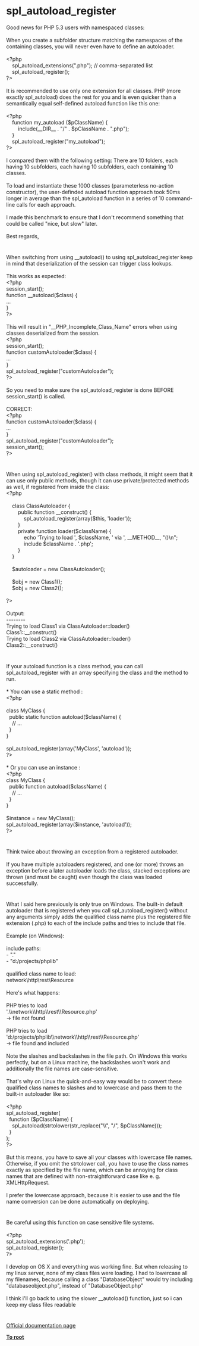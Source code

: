 # spl_autoload_register




<div class="phpcode"><span class="html">
Good news for PHP 5.3 users with namespaced classes:<br><br>When you create a subfolder structure matching the namespaces of the containing classes, you will never even have to define an autoloader.<br><br><span class="default">&lt;?php<br>&#xA0; &#xA0; spl_autoload_extensions</span><span class="keyword">(</span><span class="string">&quot;.php&quot;</span><span class="keyword">); </span><span class="comment">// comma-separated list<br>&#xA0; &#xA0; </span><span class="default">spl_autoload_register</span><span class="keyword">();<br></span><span class="default">?&gt;<br></span><br>It is recommended to use only one extension for all classes. PHP (more exactly spl_autoload) does the rest for you and is even quicker than a semantically equal self-defined autoload function like this one:<br><br><span class="default">&lt;?php<br>&#xA0; &#xA0; </span><span class="keyword">function </span><span class="default">my_autoload </span><span class="keyword">(</span><span class="default">$pClassName</span><span class="keyword">) {<br>&#xA0; &#xA0; &#xA0; &#xA0; include(</span><span class="default">__DIR__ </span><span class="keyword">. </span><span class="string">&quot;/&quot; </span><span class="keyword">. </span><span class="default">$pClassName </span><span class="keyword">. </span><span class="string">&quot;.php&quot;</span><span class="keyword">);<br>&#xA0; &#xA0; }<br>&#xA0; &#xA0; </span><span class="default">spl_autoload_register</span><span class="keyword">(</span><span class="string">&quot;my_autoload&quot;</span><span class="keyword">);<br></span><span class="default">?&gt;<br></span><br>I compared them with the following setting: There are 10 folders, each having 10 subfolders, each having 10 subfolders, each containing 10 classes.<br><br>To load and instantiate these 1000 classes (parameterless no-action constructor), the user-definded autoload function approach took 50ms longer in average than the spl_autoload function in a series of 10 command-line calls for each approach.<br><br>I made this benchmark to ensure that I don&apos;t recommend something that could be called &quot;nice, but slow&quot; later.<br><br>Best regards,</span>
</div>
  

#


<div class="phpcode"><span class="html">
When switching from using __autoload() to using spl_autoload_register keep in mind that deserialization of the session can trigger class lookups.<br><br>This works as expected: <br><span class="default">&lt;?php<br>session_start</span><span class="keyword">();<br>function </span><span class="default">__autoload</span><span class="keyword">(</span><span class="default">$class</span><span class="keyword">) {<br>...<br>}<br></span><span class="default">?&gt;<br></span><br>This will result in &quot;__PHP_Incomplete_Class_Name&quot; errors when using classes deserialized from the session.<br><span class="default">&lt;?php<br>session_start</span><span class="keyword">();<br>function </span><span class="default">customAutoloader</span><span class="keyword">(</span><span class="default">$class</span><span class="keyword">) {<br>...<br>}<br></span><span class="default">spl_autoload_register</span><span class="keyword">(</span><span class="string">&quot;customAutoloader&quot;</span><span class="keyword">);<br></span><span class="default">?&gt;<br></span><br>So you need to make sure the spl_autoload_register is done BEFORE session_start() is called.<br><br>CORRECT:<br><span class="default">&lt;?php<br></span><span class="keyword">function </span><span class="default">customAutoloader</span><span class="keyword">(</span><span class="default">$class</span><span class="keyword">) {<br>...<br>}<br></span><span class="default">spl_autoload_register</span><span class="keyword">(</span><span class="string">&quot;customAutoloader&quot;</span><span class="keyword">);<br></span><span class="default">session_start</span><span class="keyword">();<br></span><span class="default">?&gt;</span>
</span>
</div>
  

#


<div class="phpcode"><span class="html">
When using spl_autoload_register() with class methods, it might seem that it can use only public methods, though it can use private/protected methods as well, if registered from inside the class:<br><span class="default">&lt;?php<br><br>&#xA0; &#xA0; </span><span class="keyword">class </span><span class="default">ClassAutoloader </span><span class="keyword">{<br>&#xA0; &#xA0; &#xA0; &#xA0; public function </span><span class="default">__construct</span><span class="keyword">() {<br>&#xA0; &#xA0; &#xA0; &#xA0; &#xA0; &#xA0; </span><span class="default">spl_autoload_register</span><span class="keyword">(array(</span><span class="default">$this</span><span class="keyword">, </span><span class="string">&apos;loader&apos;</span><span class="keyword">));<br>&#xA0; &#xA0; &#xA0; &#xA0; }<br>&#xA0; &#xA0; &#xA0; &#xA0; private function </span><span class="default">loader</span><span class="keyword">(</span><span class="default">$className</span><span class="keyword">) {<br>&#xA0; &#xA0; &#xA0; &#xA0; &#xA0; &#xA0; echo </span><span class="string">&apos;Trying to load &apos;</span><span class="keyword">, </span><span class="default">$className</span><span class="keyword">, </span><span class="string">&apos; via &apos;</span><span class="keyword">, </span><span class="default">__METHOD__</span><span class="keyword">, </span><span class="string">&quot;()\n&quot;</span><span class="keyword">;<br>&#xA0; &#xA0; &#xA0; &#xA0; &#xA0; &#xA0; include </span><span class="default">$className </span><span class="keyword">. </span><span class="string">&apos;.php&apos;</span><span class="keyword">;<br>&#xA0; &#xA0; &#xA0; &#xA0; }<br>&#xA0; &#xA0; }<br><br>&#xA0; &#xA0; </span><span class="default">$autoloader </span><span class="keyword">= new </span><span class="default">ClassAutoloader</span><span class="keyword">();<br><br>&#xA0; &#xA0; </span><span class="default">$obj </span><span class="keyword">= new </span><span class="default">Class1</span><span class="keyword">();<br>&#xA0; &#xA0; </span><span class="default">$obj </span><span class="keyword">= new </span><span class="default">Class2</span><span class="keyword">();<br><br></span><span class="default">?&gt;<br></span><br>Output:<br>--------<br>Trying to load Class1 via ClassAutoloader::loader()<br>Class1::__construct()<br>Trying to load Class2 via ClassAutoloader::loader()<br>Class2::__construct()</span>
</div>
  

#


<div class="phpcode"><span class="html">
If your autoload function is a class method, you can call spl_autoload_register with an array specifying the class and the method to run.<br><br>* You can use a static method :<br><span class="default">&lt;?php<br><br></span><span class="keyword">class </span><span class="default">MyClass </span><span class="keyword">{<br>&#xA0; public static function </span><span class="default">autoload</span><span class="keyword">(</span><span class="default">$className</span><span class="keyword">) {<br>&#xA0; &#xA0; </span><span class="comment">// ...<br>&#xA0; </span><span class="keyword">}<br>}<br><br></span><span class="default">spl_autoload_register</span><span class="keyword">(array(</span><span class="string">&apos;MyClass&apos;</span><span class="keyword">, </span><span class="string">&apos;autoload&apos;</span><span class="keyword">));<br></span><span class="default">?&gt;<br></span><br>* Or you can use an instance :<br><span class="default">&lt;?php<br></span><span class="keyword">class </span><span class="default">MyClass </span><span class="keyword">{<br>&#xA0; public function </span><span class="default">autoload</span><span class="keyword">(</span><span class="default">$className</span><span class="keyword">) {<br>&#xA0; &#xA0; </span><span class="comment">// ...<br>&#xA0; </span><span class="keyword">}<br>}<br><br></span><span class="default">$instance </span><span class="keyword">= new </span><span class="default">MyClass</span><span class="keyword">();<br></span><span class="default">spl_autoload_register</span><span class="keyword">(array(</span><span class="default">$instance</span><span class="keyword">, </span><span class="string">&apos;autoload&apos;</span><span class="keyword">));<br></span><span class="default">?&gt;</span>
</span>
</div>
  

#


<div class="phpcode"><span class="html">
Think twice about throwing an exception from a registered autoloader.<br><br>If you have multiple autoloaders registered, and one (or more) throws an exception before a later autoloader loads the class, stacked exceptions are thrown (and must be caught) even though the class was loaded successfully.</span>
</div>
  

#


<div class="phpcode"><span class="html">
What I said here previously is only true on Windows. The built-in default autoloader that is registered when you call spl_autoload_register() without any arguments simply adds the qualified class name plus the registered file extension (.php) to each of the include paths and tries to include that file.<br><br>Example (on Windows):<br><br>include paths:<br>- &quot;.&quot;<br>- &quot;d:/projects/phplib&quot;<br><br>qualified class name to load:<br>network\http\rest\Resource<br><br>Here&apos;s what happens:<br><br>PHP tries to load<br>&apos;.\\network\\http\\rest\\Resource.php&apos;<br>-&gt; file not found<br><br>PHP tries to load<br>&apos;d:/projects/phplib\\network\\http\\rest\\Resource.php&apos;<br>-&gt; file found and included<br><br>Note the slashes and backslashes in the file path. On Windows this works perfectly, but on a Linux machine, the backslashes won&apos;t work and additionally the file names are case-sensitive.<br><br>That&apos;s why on Linux the quick-and-easy way would be to convert these qualified class names to slashes and to lowercase and pass them to the built-in autoloader like so:<br><br><span class="default">&lt;?php<br>spl_autoload_register</span><span class="keyword">(<br>&#xA0; function (</span><span class="default">$pClassName</span><span class="keyword">) {<br>&#xA0; &#xA0; </span><span class="default">spl_autoload</span><span class="keyword">(</span><span class="default">strtolower</span><span class="keyword">(</span><span class="default">str_replace</span><span class="keyword">(</span><span class="string">&quot;\\&quot;</span><span class="keyword">, </span><span class="string">&quot;/&quot;</span><span class="keyword">, </span><span class="default">$pClassName</span><span class="keyword">)));<br>&#xA0; }<br>);<br></span><span class="default">?&gt;<br></span><br>But this means, you have to save all your classes with lowercase file names. Otherwise, if you omit the strtolower call, you have to use the class names exactly as specified by the file name, which can be annoying for class names that are defined with non-straightforward case like e. g. XMLHttpRequest.<br><br>I prefer the lowercase approach, because it is easier to use and the file name conversion can be done automatically on deploying.</span>
</div>
  

#


<div class="phpcode"><span class="html">
Be careful using this function on case sensitive file systems.<br><br><span class="default">&lt;?php<br>spl_autoload_extensions</span><span class="keyword">(</span><span class="string">&apos;.php&apos;</span><span class="keyword">);<br></span><span class="default">spl_autoload_register</span><span class="keyword">();<br></span><span class="default">?&gt;<br></span><br>I develop on OS X and everything was working fine. But when releasing to my linux server, none of my class files were loading. I had to lowercase all my filenames, because calling a class &quot;DatabaseObject&quot; would try including &quot;databaseobject.php&quot;, instead of &quot;DatabaseObject.php&quot;<br><br>I think i&apos;ll go back to using the slower __autoload() function, just so i can keep my class files readable</span>
</div>
  

#

[Official documentation page](https://www.php.net/manual/en/function.spl-autoload-register.php)

**[To root](/README.md)**